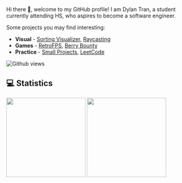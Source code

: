 Hi there 👋, welcome to my GitHub profile! I am Dylan Tran, a student currently attending HS, who aspires to become a software engineer.

Some projects you may find interesting:
- **Visual** - [Sorting Visualizer](https://github.com/DylanBT928/sorting-visualizer), [Raycasting](https://github.com/DylanBT928/raycasting)
- **Games** - [RetroFPS](https://github.com/DylanBT928/RetroFPS), [Berry Bounty](https://github.com/DylanBT928/berry-bounty)
- **Practice** - [Small Projects](https://github.com/DylanBT928/small-projects), [LeetCode](https://github.com/DylanBT928/leetcode)

![Github views](https://komarev.com/ghpvc/?username=DylanBT928&style=flat-square&color=brightgreen)

## 💻 Statistics
<div>
    <img height="210" src="https://github-readme-stats-dylans-projects-9d894771.vercel.app/api?username=DylanBT928&theme=gotham&show_icons=true&include_all_commits=true"/>
    <img height="210" src="https://github-readme-stats.vercel.app/api/top-langs/?username=DylanBT928&layout=compact&theme=gotham&langs_count=8&size_weight=0.5&count_weight=0.5"/>
</div>

<!-- banner from https://github.com/leviarista/github-profile-header-generator -->
